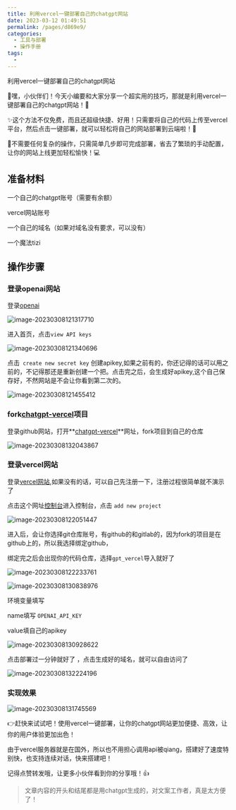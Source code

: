 ```yaml
---
title: 利用vercel一键部署自己的chatgpt网站
date: 2023-03-12 01:49:51
permalink: /pages/d869e9/
categories:
  - 工具与部署
  - 操作手册
tags:
  - 
---
```

利用vercel一键部署自己的chatgpt网站

🌟嘿，小伙伴们！今天小编要和大家分享一个超实用的技巧，那就是利用vercel一键部署自己的chatgpt网站！👏

✨这个方法不仅免费，而且还超级快捷、好用！只需要将自己的代码上传至vercel平台，然后点击一键部署，就可以轻松将自己的网站部署到云端啦！🚀

🎉不需要任何复杂的操作，只需简单几步即可完成部署，省去了繁琐的手动配置，让你的网站上线更加轻松愉快！💻

## 准备材料

一个自己的chatgpt账号（需要有余额）

vercel网站账号

一个自己的域名（如果对域名没有要求，可以没有）

一个魔法tizi



## 操作步骤

### 登录openai网站

登录[openai](https://platform.openai.com/login)

![image-20230308121317710](https://img.ggball.top/img/image-20230308121317710.png?picGo)



进入首页，点击`view API keys`

![image-20230308121340696](https://img.ggball.top/img/image-20230308121340696.png?picGo)

点击` create new secret key` 创建apikey,如果之前有的，你还记得的话可以用之前的，不记得那还是重新创建一个把。点击完之后，会生成好apikey,这个自己保存好，不然网站是不会让你看到第二次的。

![image-20230308121455412](https://img.ggball.top/img/image-20230308121455412.png?picGo)


### fork[chatgpt-vercel](https://github.com/ourongxing/chatgpt-vercel)项目

登录github网站，打开**[chatgpt-vercel](https://github.com/ourongxing/chatgpt-vercel)**网址，fork项目到自己的仓库

![image-20230308132043867](https://img.ggball.top/img/image-20230308132043867.png?picGo)

### 登录vercel网站

登录[vercel网站](https://vercel.com/dashboard),如果没有的话，可以自己先注册一下，注册过程很简单就不演示了

点击这个网址[控制台](https://vercel.com/dashboard)进入控制台，点击 `add new project`

![image-20230308122051447](https://img.ggball.top/img/image-20230308122051447.png?picGo)



进入后，会让你选择git仓库账号，有github的和gitlab的，因为fork的项目是在github上的，所以我选择绑定github，

绑定完之后会出现你的代码仓库，选择`gpt_vercel`导入就好了

![image-20230308122233761](https://img.ggball.top/img/image-20230308122233761.png?picGo)

![image-20230308130838976](https://img.ggball.top/img/image-20230308130838976.png?picGo)

环境变量填写

name填写 `OPENAI_API_KEY`

value填自己的apikey

![image-20230308130928622](https://img.ggball.top/img/image-20230308130928622.png?picGo)

点击部署过一分钟就好了 ，点击生成好的域名，就可以自由访问了

![image-20230308132224196](https://img.ggball.top/img/image-20230308132224196.png?picGo)



### 实现效果

![image-20230308131745569](https://img.ggball.top/img/image-20230308131745569.png?picGo)





👉赶快来试试吧！使用vercel一键部署，让你的chatgpt网站更加便捷、高效，让你的用户体验更加出色！

由于vercel服务器就是在国外，所以也不用担心调用api被qiang，搭建好了速度特别快，也支持连续对话，快来搭建吧！

记得点赞转发哦，让更多小伙伴看到你的分享哦！👍



> 文章内容的开头和结尾都是用chatgpt生成的，对文案工作者，真是太方便了！